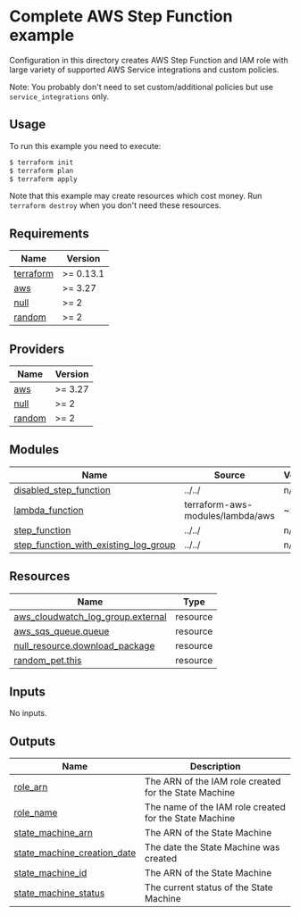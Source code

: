 # Complete AWS Step Function example

Configuration in this directory creates AWS Step Function and IAM role with large variety of supported AWS Service integrations and custom policies.

Note: You probably don't need to set custom/additional policies but use `service_integrations` only.


## Usage

To run this example you need to execute:

```bash
$ terraform init
$ terraform plan
$ terraform apply
```

Note that this example may create resources which cost money. Run `terraform destroy` when you don't need these resources.

<!-- BEGINNING OF PRE-COMMIT-TERRAFORM DOCS HOOK -->
## Requirements

| Name | Version |
|------|---------|
| <a name="requirement_terraform"></a> [terraform](#requirement\_terraform) | >= 0.13.1 |
| <a name="requirement_aws"></a> [aws](#requirement\_aws) | >= 3.27 |
| <a name="requirement_null"></a> [null](#requirement\_null) | >= 2 |
| <a name="requirement_random"></a> [random](#requirement\_random) | >= 2 |

## Providers

| Name | Version |
|------|---------|
| <a name="provider_aws"></a> [aws](#provider\_aws) | >= 3.27 |
| <a name="provider_null"></a> [null](#provider\_null) | >= 2 |
| <a name="provider_random"></a> [random](#provider\_random) | >= 2 |

## Modules

| Name | Source | Version |
|------|--------|---------|
| <a name="module_disabled_step_function"></a> [disabled\_step\_function](#module\_disabled\_step\_function) | ../../ | n/a |
| <a name="module_lambda_function"></a> [lambda\_function](#module\_lambda\_function) | terraform-aws-modules/lambda/aws | ~> 2.0 |
| <a name="module_step_function"></a> [step\_function](#module\_step\_function) | ../../ | n/a |
| <a name="module_step_function_with_existing_log_group"></a> [step\_function\_with\_existing\_log\_group](#module\_step\_function\_with\_existing\_log\_group) | ../../ | n/a |

## Resources

| Name | Type |
|------|------|
| [aws_cloudwatch_log_group.external](https://registry.terraform.io/providers/hashicorp/aws/latest/docs/resources/cloudwatch_log_group) | resource |
| [aws_sqs_queue.queue](https://registry.terraform.io/providers/hashicorp/aws/latest/docs/resources/sqs_queue) | resource |
| [null_resource.download_package](https://registry.terraform.io/providers/hashicorp/null/latest/docs/resources/resource) | resource |
| [random_pet.this](https://registry.terraform.io/providers/hashicorp/random/latest/docs/resources/pet) | resource |

## Inputs

No inputs.

## Outputs

| Name | Description |
|------|-------------|
| <a name="output_role_arn"></a> [role\_arn](#output\_role\_arn) | The ARN of the IAM role created for the State Machine |
| <a name="output_role_name"></a> [role\_name](#output\_role\_name) | The name of the IAM role created for the State Machine |
| <a name="output_state_machine_arn"></a> [state\_machine\_arn](#output\_state\_machine\_arn) | The ARN of the State Machine |
| <a name="output_state_machine_creation_date"></a> [state\_machine\_creation\_date](#output\_state\_machine\_creation\_date) | The date the State Machine was created |
| <a name="output_state_machine_id"></a> [state\_machine\_id](#output\_state\_machine\_id) | The ARN of the State Machine |
| <a name="output_state_machine_status"></a> [state\_machine\_status](#output\_state\_machine\_status) | The current status of the State Machine |
<!-- END OF PRE-COMMIT-TERRAFORM DOCS HOOK -->
